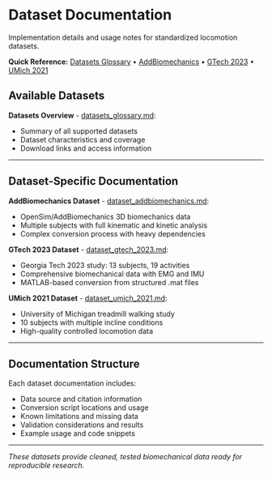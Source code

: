 # Dataset Documentation

Implementation details and usage notes for standardized locomotion datasets.

**Quick Reference:** [Datasets Glossary](datasets_glossary.md) • [AddBiomechanics](dataset_addbiomechanics.md) • [GTech 2023](dataset_gtech_2023.md) • [UMich 2021](dataset_umich_2021.md)

## Available Datasets

**Datasets Overview** - [datasets_glossary.md](datasets_glossary.md):
- Summary of all supported datasets
- Dataset characteristics and coverage
- Download links and access information

---

## Dataset-Specific Documentation

**AddBiomechanics Dataset** - [dataset_addbiomechanics.md](dataset_addbiomechanics.md):
- OpenSim/AddBiomechanics 3D biomechanics data
- Multiple subjects with full kinematic and kinetic analysis
- Complex conversion process with heavy dependencies

**GTech 2023 Dataset** - [dataset_gtech_2023.md](dataset_gtech_2023.md):
- Georgia Tech 2023 study: 13 subjects, 19 activities
- Comprehensive biomechanical data with EMG and IMU
- MATLAB-based conversion from structured .mat files

**UMich 2021 Dataset** - [dataset_umich_2021.md](dataset_umich_2021.md):
- University of Michigan treadmill walking study
- 10 subjects with multiple incline conditions
- High-quality controlled locomotion data

---

## Documentation Structure

Each dataset documentation includes:
- Data source and citation information
- Conversion script locations and usage
- Known limitations and missing data
- Validation considerations and results
- Example usage and code snippets

---

*These datasets provide cleaned, tested biomechanical data ready for reproducible research.*